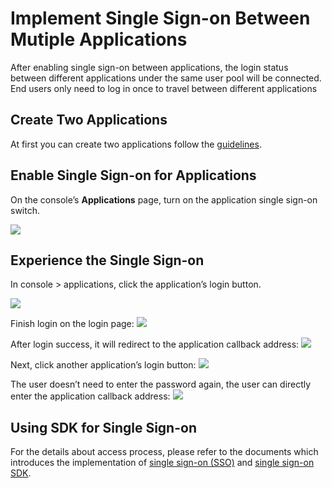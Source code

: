 # Implement Single Sign-on Between Mutiple Applications

<LastUpdated/>

After enabling single sign-on between applications, the login status between different applications under the same user pool will be connected. End users only need to log in once to travel between different applications

## Create Two Applications

At first you can create two applications follow the [guidelines](./create-app.md).

## Enable Single Sign-on for Applications

On the console’s **Applications** page, turn on the application single sign-on switch.

![](https://cdn.authing.cn/docs/20201216143359.png)

## Experience the Single Sign-on

In console > applications, click the application’s login button.

![](https://cdn.authing.cn/docs/20201216143536.png)

Finish login on the login page:
![](https://cdn.authing.cn/docs/20201216143744.png)

After login success, it will redirect to the application callback address:
![](https://cdn.authing.cn/docs/20201216143917.png)

Next, click another application’s login button:
![](https://cdn.authing.cn/docs/20201216144049.png)

The user doesn’t need to enter the password again, the user can directly enter the application callback address:
![](https://cdn.authing.cn/docs/20201216144215.png)

## Using SDK for Single Sign-on

For the details about access process, please refer to the documents which introduces the implementation of [single sign-on (SSO)](/guides/authentication/sso/) and [single sign-on SDK](/reference/sdk-for-sso.md).
